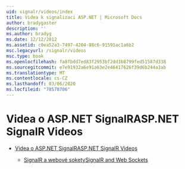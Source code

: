 ```yaml
---
uid: signalr/videos/index
title: Videa k signalizaci ASP.NET | Microsoft Docs
author: bradygaster
description: ''
ms.author: bradyg
ms.date: 12/12/2012
ms.assetid: c0ea52a3-7497-4204-88c6-91591ac1a6b2
msc.legacyurl: /signalr/videos
msc.type: book
ms.openlocfilehash: fa8fbdd7ed83f2953bf2dd1b8799fed51587d338
ms.sourcegitcommit: e7e91932a6e91a63e2e46417626f39d6b244a3ab
ms.translationtype: MT
ms.contentlocale: cs-CZ
ms.lasthandoff: 03/06/2020
ms.locfileid: "78578706"
---
```

# <a name="aspnet-signalr-videos"></a><span data-ttu-id="d3512-102">Videa o ASP.NET SignalR</span><span class="sxs-lookup"><span data-stu-id="d3512-102">ASP.NET SignalR Videos</span></span>

- [<span data-ttu-id="d3512-103">Videa o ASP.NET SignalR</span><span class="sxs-lookup"><span data-stu-id="d3512-103">ASP.NET SignalR Videos</span></span>](getting-started/index.md)

    - [<span data-ttu-id="d3512-104">SignalR a webové sokety</span><span class="sxs-lookup"><span data-stu-id="d3512-104">SignalR and Web Sockets</span></span>](getting-started/signalr-and-web-sockets.md)
